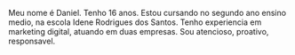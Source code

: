 Meu nome é Daniel.
Tenho 16 anos.
Estou cursando no segundo ano ensino medio, na escola Idene Rodrigues dos Santos.
Tenho experiencia em marketing digital, atuando em duas empresas.
Sou atencioso, proativo, responsavel.
